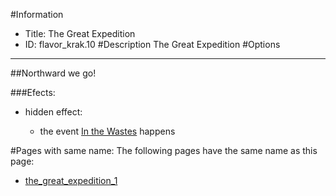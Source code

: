 #Information
 - Title: The Great Expedition
 - ID: flavor_krak.10
#Description
The Great Expedition
#Options

___
##Northward we go!

###Efects:<ul><li>hidden effect:</li><ul><li>the event [In the Wastes](../events/in_the_wastes.md) happens</li></ul></ul>


#Pages with same name:
The following pages have the same name as this page:
 - [the_great_expedition_1](the_great_expedition_1.md)
